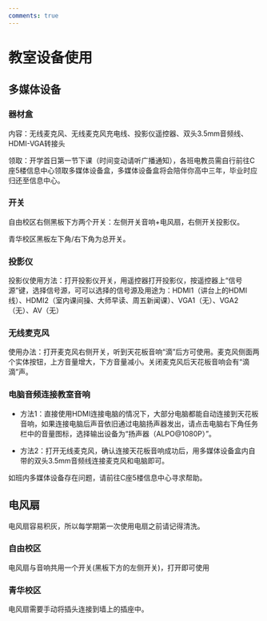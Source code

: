 ```yaml
---
comments: true
---
```


# 教室设备使用

## 多媒体设备

### 器材盒

内容：无线麦克风、无线麦克风充电线、投影仪遥控器、双头3.5mm音频线、HDMI-VGA转接头

领取：开学首日第一节下课（时间变动请听广播通知），各班电教员需自行前往C座5楼信息中心领取多媒体设备盒，多媒体设备盒将会陪伴你高中三年，毕业时应归还至信息中心。

### 开关

自由校区右侧黑板下方两个开关：左侧开关音响+电风扇，右侧开关投影仪。

青华校区黑板左下角/右下角为总开关。

### 投影仪

投影仪使用方法：打开投影仪开关，用遥控器打开投影仪，按遥控器上“信号源”键，选择信号源，可可以选择的信号源及用途为：HDMI1（讲台上的HDMI线）、HDMI2（室内课间操、大师早读、周五新闻课）、VGA1（无）、VGA2（无）、AV（无）

### 无线麦克风

使用办法：打开麦克风右侧开关，听到天花板音响“滴”后方可使用。麦克风侧面两个实体按钮，上方音量增大，下方音量减小。关闭麦克风后天花板音响会有“滴滴”声。

### 电脑音频连接教室音响

- 方法1：直接使用HDMI连接电脑的情况下，大部分电脑都能自动连接到天花板音响，如果连接电脑后声音依旧通过电脑扬声器发出，请点击电脑右下角任务栏中的音量图标，选择输出设备为“扬声器（ALPO@1080P）”。

- 方法2：打开无线麦克风，确认连接天花板音响成功后，用多媒体设备盒内自带的双头3.5mm音频线连接麦克风和电脑即可。

如班内多媒体设备存在问题，请前往C座5楼信息中心寻求帮助。

## 电风扇

电风扇容易积灰，所以每学期第一次使用电扇之前请记得清洗。

### 自由校区

电风扇与音响共用一个开关(黑板下方的左侧开关)，打开即可使用

### 青华校区

电风扇需要手动将插头连接到墙上的插座中。
